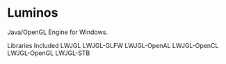 # Luminos
Java/OpenGL Engine for Windows.

Libraries Included
LWJGL
LWJGL-GLFW
LWJGL-OpenAL
LWJGL-OpenCL
LWJGL-OpenGL
LWJGL-STB